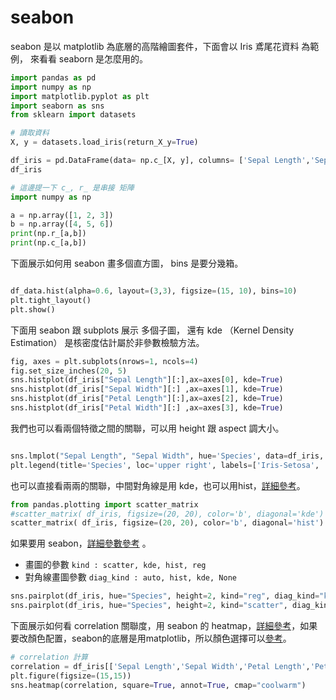 

# seabon

seabon 是以 matplotlib 為底層的高階繪圖套件，下面會以 Iris 鳶尾花資料 為範例，
來看看 seaborn 是怎麼用的。



```python 
import pandas as pd
import numpy as np
import matplotlib.pyplot as plt
import seaborn as sns
from sklearn import datasets

# 讀取資料
X, y = datasets.load_iris(return_X_y=True)

df_iris = pd.DataFrame(data= np.c_[X, y], columns= ['Sepal Length','Sepal Width','Petal Length','Petal Width','Species'])
df_iris


```


```python 
# 這邊提一下 c_, r_ 是串接 矩陣
import numpy as np

a = np.array([1, 2, 3])
b = np.array([4, 5, 6])
print(np.r_[a,b])
print(np.c_[a,b])

```


下面展示如何用 seabon 畫多個直方圖， bins 是要分幾箱。


```python 

df_data.hist(alpha=0.6, layout=(3,3), figsize=(15, 10), bins=10) 
plt.tight_layout()
plt.show()

```


下面用 seabon 跟 subplots 展示 多個子圖，
還有 kde （Kernel Density Estimation） 是核密度估計屬於非參數檢驗方法。



```python 
fig, axes = plt.subplots(nrows=1, ncols=4)
fig.set_size_inches(20, 5)
sns.histplot(df_iris["Sepal Length"][:],ax=axes[0], kde=True)
sns.histplot(df_iris["Sepal Width"][:] ,ax=axes[1], kde=True)
sns.histplot(df_iris["Petal Length"][:],ax=axes[2], kde=True)
sns.histplot(df_iris["Petal Width"][:] ,ax=axes[3], kde=True)

```


我們也可以看兩個特徵之間的關聯，可以用 height 跟 aspect 調大小。


```python 

sns.lmplot("Sepal Length", "Sepal Width", hue='Species', data=df_iris, fit_reg=False, legend=False, height=10, aspect=1)
plt.legend(title='Species', loc='upper right', labels=['Iris-Setosa', 'Iris-Versicolour', 'Iris-Virginica'])

```


也可以直接看兩兩的關聯，中間對角線是用 kde，也可以用hist，[詳細參考](https://pandas.pydata.org/docs/reference/api/pandas.plotting.scatter_matrix.html)。



```python 
from pandas.plotting import scatter_matrix
#scatter_matrix( df_iris, figsize=(20, 20), color='b', diagonal='kde')
scatter_matrix( df_iris, figsize=(20, 20), color='b', diagonal='hist')


```


如果要用 seabon，[詳細參數參考](https://seaborn.pydata.org/generated/seaborn.pairplot.html) 。
- 畫圖的參數 ```kind : scatter, kde, hist, reg``` 
- 對角線畫圖參數 ```diag_kind : auto, hist, kde, None``` 



```python 
sns.pairplot(df_iris, hue="Species", height=2, kind="reg", diag_kind="kde")
sns.pairplot(df_iris, hue="Species", height=2, kind="scatter", diag_kind="hist")
```


下面展示如何看 correlation 關聯度，用 seabon 的 heatmap，[詳細參考](https://seaborn.pydata.org/generated/seaborn.heatmap.html)，如果要改顏色配置，seabon的底層是用matplotlib，所以顏色選擇可以[參考](https://matplotlib.org/stable/tutorials/colors/colormaps.html)。


```python 
# correlation 計算
correlation = df_iris[['Sepal Length','Sepal Width','Petal Length','Petal Width','Species']].corr()
plt.figure(figsize=(15,15))
sns.heatmap(correlation, square=True, annot=True, cmap="coolwarm")


```
